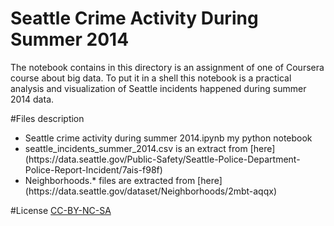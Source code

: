 # Seattle Crime Activity During Summer 2014

The notebook contains in this directory is an assignment of one of Coursera course about big data. To put it in a shell this notebook is a practical analysis and visualization of Seattle incidents happened during summer 2014 data.

#Files description

<ul>
	<li>Seattle crime activity during summer 2014.ipynb my python notebook</li>
<li>seattle_incidents_summer_2014.csv is an extract from [here](https://data.seattle.gov/Public-Safety/Seattle-Police-Department-Police-Report-Incident/7ais-f98f)</li>
<li>Neighborhoods.* files are extracted from [here](https://data.seattle.gov/dataset/Neighborhoods/2mbt-aqqx)</li>
</ul>	

#License
[CC-BY-NC-SA](http://creativecommons.org/licenses/by-nc-sa/2.0/) 